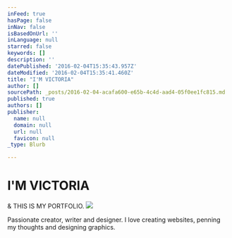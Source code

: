 ```yaml
---
inFeed: true
hasPage: false
inNav: false
isBasedOnUrl: ''
inLanguage: null
starred: false
keywords: []
description: ''
datePublished: '2016-02-04T15:35:43.957Z'
dateModified: '2016-02-04T15:35:41.460Z'
title: "I'M VICTORIA"
author: []
sourcePath: _posts/2016-02-04-acafa600-e65b-4c4d-aad4-05f0ee1fc815.md
published: true
authors: []
publisher:
  name: null
  domain: null
  url: null
  favicon: null
_type: Blurb

---
```

# I'M VICTORIA

& THIS IS MY PORTFOLIO.
![](https://s3-us-west-2.amazonaws.com/the-grid-img/p/7b2ae3cc51e7261748f4f79eafeef277816caa0d.jpg)

Passionate creator, writer and designer. I love creating websites, penning my thoughts and designing graphics.